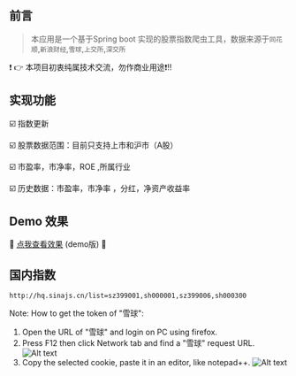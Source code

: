 ## 前言

> 本应用是一个基于Spring boot 实现的股票指数爬虫工具，数据来源于`同花顺`,`新浪财经`,`雪球`,`上交所`,`深交所`

:heavy_exclamation_mark: :point_right: 本项目初衷纯属技术交流，勿作商业用途:heavy_exclamation_mark::bangbang:

## 实现功能

 :ballot_box_with_check: 指数更新
 
 :ballot_box_with_check: 股票数据范围：目前只支持上市和沪市（A股）
 
 :ballot_box_with_check: 市盈率，市净率，ROE ,所属行业
 
 :ballot_box_with_check: 历史数据：市盈率，市净率 ，分红，净资产收益率

## Demo 效果 

:link: [点我查看效果](http://www.deesytech.com/stock) (demo版) :link:




## 国内指数
`http://hq.sinajs.cn/list=sz399001,sh000001,sz399006,sh000300`

Note:
How to get the token of "雪球":
1. Open the URL of "雪球" and login on PC using firefox.
2. Press F12 then click Network tab and find a "雪球" request URL.
![Alt text](https://github.com/louishe/DeesyStock/tree/master/images/snowball_cookie.JPG)
3. Copy the selected cookie, paste it in an editor, like notepad++.
![Alt text](https://github.com/louishe/DeesyStock/tree/master/images/snowball_token.JPG)